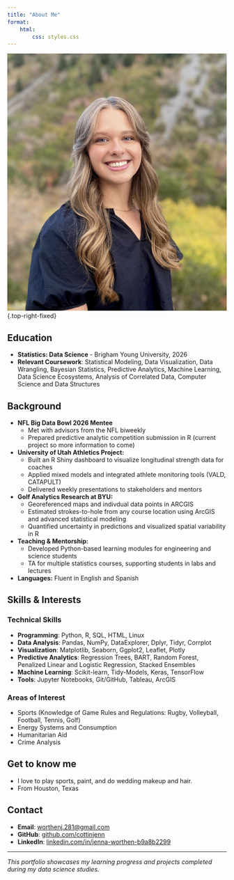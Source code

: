 ```yaml
---
title: "About Me"
format:
    html:
        css: styles.css
---
```

![](JWorthen_Headshot.jpg){.top-right-fixed}

## Education

- **Statistics: Data Science** - Brigham Young University, 2026
- **Relevant Coursework**: Statistical Modeling, Data Visualization, Data Wrangling, Bayesian Statistics, Predictive Analytics, Machine Learning, Data Science Ecosystems, Analysis of Correlated Data, Computer Science and Data Structures 

## Background

- **NFL Big Data Bowl 2026 Mentee**
    - Met with advisors from the NFL biweekly
    - Prepared predictive analytic competition submission in R (current project so more information to come)
- **University of Utah Athletics Project:**
    - Built an R Shiny dashboard to visualize longitudinal strength data for coaches
    - Applied mixed models and integrated athlete monitoring tools (VALD, CATAPULT)
    - Delivered weekly presentations to stakeholders and mentors
- **Golf Analytics Research at BYU:**
    - Georeferenced maps and indivdual data points in ARCGIS
    - Estimated strokes-to-hole from any course location using ArcGIS and advanced statistical modeling
    - Quantified uncertainty in predictions and visualized spatial variability in R
- **Teaching & Mentorship:**
    - Developed Python-based learning modules for engineering and science students
    - TA for multiple statistics courses, supporting students in labs and lectures
- **Languages:** Fluent in English and Spanish

## Skills & Interests

### Technical Skills
- **Programming**: Python, R, SQL, HTML, Linux
- **Data Analysis**: Pandas, NumPy, DataExplorer, Dplyr, Tidyr, Corrplot
- **Visualization**: Matplotlib, Seaborn, Ggplot2, Leaflet, Plotly
- **Predictive Analytics**: Regression Trees, BART, Random Forest, Penalized Linear and Logistic Regression, Stacked Ensembles
- **Machine Learning**: Scikit-learn, Tidy-Models, Keras, TensorFlow
- **Tools**: Jupyter Notebooks, Git/GitHub, Tableau, ArcGIS

### Areas of Interest
- Sports (Knowledge of Game Rules and Regulations: Rugby, Volleyball, Football, Tennis, Golf)
- Energy Systems and Consumption
- Humanitarian Aid
- Crime Analysis

## Get to know me

- I love to play sports, paint, and do wedding makeup and hair. 
- From Houston, Texas

## Contact

- **Email**: worthenj.281@gmail.com
- **GitHub**: [github.com/cottinjenn](https://github.com/cottonjenn)
- **LinkedIn**: [linkedin.com/in/jenna-worthen-b9a8b2299](https://www.linkedin.com/in/jenna-worthen-b9a8b2299/)

---

*This portfolio showcases my learning progress and projects completed during my data science studies.*
